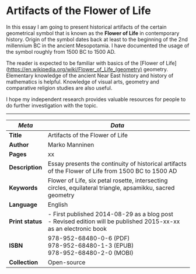 Artifacts of the Flower of Life
=======

In this essay I am going to present historical artifacts of the certain geometrical symbol that is known as the **Flower of Life** in contemporary history. Origin of the symbol dates back at least to the beginning of the 2nd millennium BC in the ancient Mesopotamia. I have documented the usage of the symbol roughly from 1500 BC to 1500 AD.

The reader is expected to be familiar with basics of the [Flower of Life](https://en.wikipedia.org/wiki/Flower_of_Life_(geometry) geometry. Elementary knowledge of the ancient Near East history and history of mathematics is helpful. Knowledge of visual arts, geometry and comparative religion studies are also useful.

I hope my independent research provides valuable resources for people to do further investigation with the topic.

---

| *Meta* | *Data* |
| -- | -- |
| **Title** | Artifacts of the Flower of Life |
| **Author** | Marko Manninen |
| **Pages** | xx |
| **Description** | Essay presents the continuity of historical artifacts of the Flower of Life from 1500 BC to 1500 AD |
| **Keywords** | Flower of Life, six petal rosette, intersecting circles, equilateral triangle, apsamikku, sacred geometry |
| **Language** | English |
| **Print status** | - First published 2014-08-29 as a blog post <br />- Revised edition will be published 2015-xx-xx as an electronic book |
| **ISBN** | 978-952-68480-0-6 (PDF)<br/>978-952-68480-1-3 (EPUB)<br/>978-952-68480-2-0 (MOBI) |
| **Collection** | Open-source |